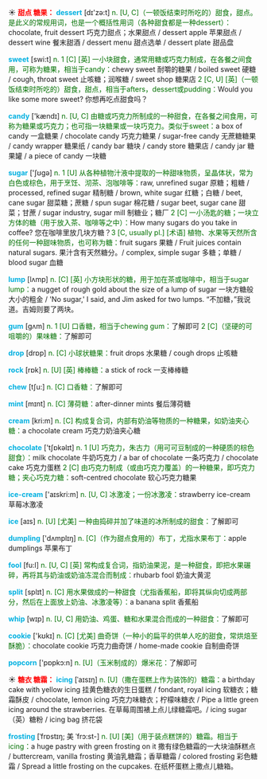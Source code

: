 ☀ <font color="red">**甜点 糖果：**</font>
<font color="sky blue">**dessert**</font> [dɪ'zə:t] 
<font color="rgb(227, 108, 9)">n. [U, C]（一顿饭结束时所吃的）甜食，甜点。是此义的常规用词，也是一个概括性用词（各种甜食都是一种dessert）：</font>chocolate, fruit dessert 巧克力甜点；水果甜点 / dessert apple 苹果甜点 / dessert wine 餐末甜酒 / dessert menu 甜点选单 / dessert plate 甜品盘

<font color="sky blue">**sweet**</font> [swi:t] 
<font color="rgb(227, 108, 9)">n. 1 [C] [英] 一小块甜食，通常用糖或巧克力制成，在各餐之间食用，可称为糖果，相当于candy：</font>chewy sweet 耐嚼的糖果 / boiled sweet 硬糖 / cough, throat sweet 止咳糖；润喉糖 / sweet shop 糖果店 <font color="rgb(227, 108, 9)">2 [C, U] [英]（一顿饭结束时所吃的）甜食，甜点，相当于afters，dessert或pudding：</font>Would you like some more sweet? 你想再吃点甜食吗？

<font color="sky blue">**candy**</font> ['kændɪ] 
<font color="rgb(227, 108, 9)">n. [U, C] 由糖或巧克力所制成的一种甜食，在各餐之间食用，可称为糖果或巧克力；也可指一块糖果或一块巧克力。类似于sweet：</font>a box of candy 一盒糖果 / chocolate candy 巧克力糖果 / sugar-free candy 无蔗糖糖果 / candy wrapper 糖果纸 / candy bar 糖块 / candy store 糖果店 / candy jar 糖果罐 / a piece of candy 一块糖

<font color="sky blue">**sugar**</font> ['ʃʊɡə] 
<font color="rgb(227, 108, 9)">n. 1 [U] 从各种植物汁液中提取的一种甜味物质，呈晶体状，常为白色或棕色，用于烹饪、沏茶、泡咖啡等：</font>raw, unrefined sugar 原糖；粗糖 / processed, refined sugar 精制糖 / brown, white sugar 红糖；白糖 / beet, cane sugar 甜菜糖；蔗糖 / spun sugar 棉花糖 / sugar beet, sugar cane 甜菜；甘蔗 / sugar industry, sugar mill 制糖业；糖厂 <font color="rgb(227, 108, 9)">2 [C] 一小汤匙的糖；一块立方体的糖（用于放入茶、咖啡等之中）：</font>How many sugars do you take in coffee? 您在咖啡里放几块方糖？<font color="rgb(227, 108, 9)">3 [C, usually pl.] [术语] 植物、水果等天然所含的任何一种甜味物质，也可称为糖：</font>fruit sugars 果糖 / Fruit juices contain natural sugars. 果汁含有天然糖分。/ complex, simple sugar 多糖；单糖 / blood sugar 血糖
           
<font color="sky blue">**lump**</font> [lʌmp]
<font color="rgb(227, 108, 9)">n. [C] [英] 小方块形状的糖，用于加在茶或咖啡中，相当于sugar lump：</font>a nugget of rough gold about the size of a lump of sugar 一块方糖般大小的粗金 / 'No sugar,' I said, and Jim asked for two lumps. “不加糖，”我说道。吉姆则要了两块。
           
<font color="sky blue">**gum**</font> [gʌm]
<font color="rgb(227, 108, 9)">n. 1 [U] 口香糖，相当于chewing gum：</font>了解即可 <font color="rgb(227, 108, 9)">2 [C]（坚硬的可咀嚼的）果味糖：</font>了解即可

<font color="sky blue">**drop**</font> [drɒp] 
<font color="rgb(227, 108, 9)">n. [C] 小球状糖果：</font>fruit drops 水果糖 / cough drops 止咳糖

<font color="sky blue">**rock**</font> [rɒk] 
<font color="rgb(227, 108, 9)">n. [U] [英] 棒棒糖：</font>a stick of rock 一支棒棒糖

<font color="sky blue">**chew**</font> [tʃu:] 
<font color="rgb(227, 108, 9)">n. [C] 口香糖：</font>了解即可
           
<font color="sky blue">**mint**</font> [mɪnt]
<font color="rgb(227, 108, 9)">n. [C] 薄荷糖：</font>after-dinner mints 餐后薄荷糖

<font color="sky blue">**cream**</font> [kri:m] 
<font color="rgb(227, 108, 9)">n. [C] 构成复合词，内部有奶油等物质的一种糖果，如奶油夹心糖：</font>a chocolate cream 巧克力奶油夹心糖

<font color="sky blue">**chocolate**</font> ['tʃɒkəlɪt] 
<font color="rgb(227, 108, 9)">n. 1 [U] 巧克力，朱古力（用可可豆制成的一种硬质的棕色甜食）：</font>milk chocolate 牛奶巧克力 / a bar of chocolate 一条巧克力 / chocolate cake 巧克力蛋糕 <font color="rgb(227, 108, 9)">2 [C] 由巧克力制成（或由巧克力覆盖）的一种糖果，即巧克力糖；夹心巧克力糖：</font>soft-centred chocolate 软心巧克力糖果

<font color="sky blue">**ice-cream**</font> ['aɪskri:m] 
<font color="rgb(227, 108, 9)">n. [U, C] 冰激凌；一份冰激凌：</font>strawberry ice-cream 草莓冰激凌

<font color="sky blue">**ice**</font> [aɪs] 
<font color="rgb(227, 108, 9)">n. [U] [尤美] 一种由捣碎并加了味道的冰所制成的甜食：</font>了解即可

<font color="sky blue">**dumpling**</font> ['dʌmplɪŋ] 
<font color="rgb(227, 108, 9)">n. [C]（作为甜点食用的）布丁，尤指水果布丁：</font>apple dumplings 苹果布丁

<font color="sky blue">**fool**</font> [fu:l] 
<font color="rgb(227, 108, 9)">n. [U, C] [英] 常构成复合词，指奶油果泥，是一种甜食，即把水果碾碎，再将其与奶油或奶油冻混合而制成：</font>rhubarb fool 奶油大黄泥

<font color="sky blue">**split**</font> [splɪt] 
<font color="rgb(227, 108, 9)">n. [C] 用水果做成的一种甜食（尤指香蕉船，即将其纵向切成两部分，然后在上面放上奶油、冰激凌等）：</font>a banana split 香蕉船
           
<font color="sky blue">**whip**</font> [wɪp]
<font color="rgb(227, 108, 9)">n. [U, C] 用奶油、鸡蛋、糖和水果混合而成的一种甜食：</font>了解即可

<font color="sky blue">**cookie**</font> ['kʊkɪ] 
<font color="rgb(227, 108, 9)">n. [C] [尤美] 曲奇饼（一种小的扁平的供单人吃的甜食，常烘焙至酥脆）：</font>chocolate cookie 巧克力曲奇饼 / home-made cookie 自制曲奇饼

<font color="sky blue">**popcorn**</font> ['pɒpkɔ:n] 
<font color="rgb(227, 108, 9)">n. [U]（玉米制成的）爆米花：</font>了解即可

☀ <font color="red">**糖衣 糖霜：**</font>
<font color="sky blue">**icing**</font> [ˈaɪsɪŋ]
<font color="rgb(227, 108, 9)">n. [U]（撒在蛋糕上作为装饰的）糖霜：</font>a birthday cake with yellow icing 挂黄色糖衣的生日蛋糕 / fondant, royal icing 软糖衣；糖霜酥皮 / chocolate, lemon icing 巧克力味糖衣；柠檬味糖衣 / Pipe a little green icing around the strawberries. 在草莓周围裱上点儿绿糖霜吧。/ icing sugar（英）糖粉 / icing bag 挤花袋
           
<font color="sky blue">**frosting**</font> [ˈfrɒstɪŋ; 美 ˈfrɔ:st-]
<font color="rgb(227, 108, 9)">n. [U] [美]（用于装点糕饼的）糖霜。相当于icing：</font>a huge pastry with green frosting on it 撒有绿色糖霜的一大块油酥糕点 / buttercream, vanilla frosting 黄油乳糖霜；香草糖霜 / colored frosting 彩色糖霜 / Spread a little frosting on the cupcakes. 在纸杯蛋糕上撒点儿糖箱。





